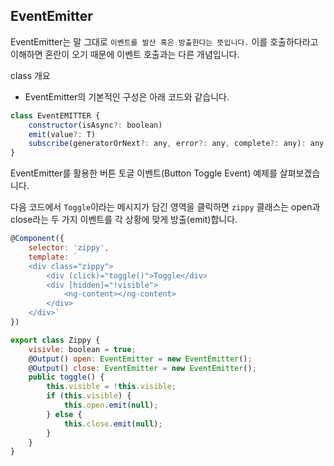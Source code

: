 ## EventEmitter

EventEmitter는 말 그대로 `이벤트를 발산 혹은 방출한다는 뜻입니다.` 이를 호출하다라고 이해하면 혼란이 오기 때문에 이벤트 호출과는 다른 개념입니다.

class 개요
- EventEmitter의 기본적인 구성은 아래 코드와 같습니다.

```javascript
class EventEMITTER {
    constructor(isAsync?: boolean)
    emit(value?: T)
    subscribe(generatorOrNext?: any, error?: any, complete?: any): any
}
```

EventEmitter를 활용한 버튼 토글 이벤트(Button Toggle Event) 예제를 살펴보겠습니다.

다음 코드에서 `Toggle`이라는 메시지가 담긴 영역을 클릭하면 `zippy` 클래스는 open과 close라는 두 가지 이벤트를 각 상황에 맞게 방출(emit)합니다.

```javascript
@Component({
    selector: 'zippy',
    template: `
    <div class="zippy">
        <div (click)="toggle()">Toggle</div>
        <div [hidden]="!visible">
            <ng-content></ng-content>
        </div>
    </div>`
})

export class Zippy {
    visivle: boolean = true;
    @Output() open: EventEmitter = new EventEmitter();
    @Output() close: EventEmitter = new EventEmitter();
    public toggle() {
        this.visible = !this.visible;
        if (this.visible) {
            this.open.emit(null);
        } else {
            this.close.emit(null);
        }
    }
}
```
